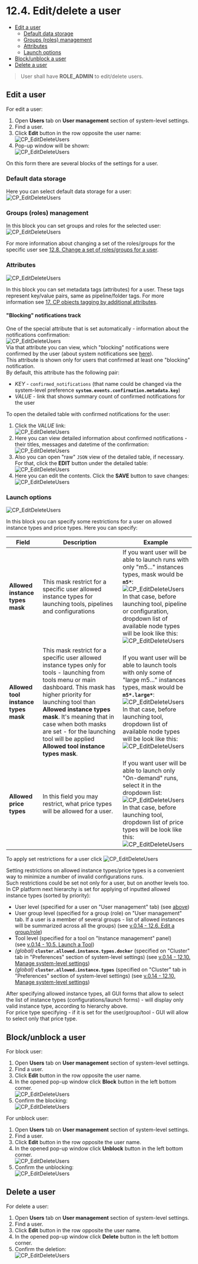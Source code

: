 # 12.4. Edit/delete a user

- [Edit a user](#edit-a-user)
    - [Default data storage](#default-data-storage)
    - [Groups (roles) management](#groups-roles-management)
    - [Attributes](#attributes)
    - [Launch options](#launch-options)
- [Block/unblock a user](#blockunblock-a-user)
- [Delete a user](#delete-a-user)

> User shall have **ROLE\_ADMIN** to edit/delete users.

## Edit a user

For edit a user:

1. Open **Users** tab on **User management** section of system-level settings.
2. Find a user.
3. Click **Edit** button in the row opposite the user name:  
    ![CP_EditDeleteUsers](attachments/EditDeleteUsers_01.png)
4. Pop-up window will be shown:  
    ![CP_EditDeleteUsers](attachments/EditDeleteUsers_02.png)

On this form there are several blocks of the settings for a user.

### Default data storage

Here you can select default data storage for a user:  
![CP_EditDeleteUsers](attachments/EditDeleteUsers_03.png)

### Groups (roles) management

In this block you can set groups and roles for the selected user:  
![CP_EditDeleteUsers](attachments/EditDeleteUsers_04.png)

For more information about changing a set of the roles/groups for the specific user see [12.8. Change a set of roles/groups for a user](12.8._Change_a_set_of_roles_groups_for_a_user.md#change-a-set-of-roles-and-groups-to-a-selected-user).

### Attributes

![CP_EditDeleteUsers](attachments/EditDeleteUsers_05.png)

In this block you can set metadata tags (attributes) for a user. These tags represent key/value pairs, same as pipeline/folder tags. For more information see [17. CP objects tagging by additional attributes](../17_Tagging_by_attributes/17._CP_objects_tagging_by_additional_attributes.md).

#### "Blocking" notifications track

One of the special attribute that is set automatically - information about the notifications confirmation:  
    ![CP_EditDeleteUsers](attachments/EditDeleteUsers_15.png)  
Via that attribute you can view, which "blocking" notifications were confirmed by the user (about system notifications see [here](12._Manage_Settings.md#system-events)).  
This attribute is shown only for users that confirmed at least one "blocking" notification.  
By default, this attribute has the following pair:

- _KEY_ - `confirmed_notifications` (that name could be changed via the system-level preference **`system.events.confirmation.metadata.key`**)
- _VALUE_ - link that shows summary count of confirmed notifications for the user

To open the detailed table with confirmed notifications for the user:

1. Click the _VALUE_ link:  
    ![CP_EditDeleteUsers](attachments/EditDeleteUsers_16.png)  
2. Here you can view detailed information about confirmed notifications - their titles, messages and datetime of the confirmation:  
    ![CP_EditDeleteUsers](attachments/EditDeleteUsers_17.png)  
3. Also you can open "raw" `JSON` view of the detailed table, if necessary. For that, click the **EDIT** button under the detailed table:  
    ![CP_EditDeleteUsers](attachments/EditDeleteUsers_18.png)  
4. Here you can edit the contents. Click the **SAVE** button to save changes:  
    ![CP_EditDeleteUsers](attachments/EditDeleteUsers_19.png)  

### Launch options

![CP_EditDeleteUsers](attachments/EditDeleteUsers_06.png)

In this block you can specify some restrictions for a user on allowed instance types and price types.
Here you can specify:

| Field | Description | Example |
|---|---|---|
| **Allowed instance types mask** | This mask restrict for a specific user allowed instance types for launching tools, pipelines and configurations | If you want user will be able to launch runs with only "m5..." instances types, mask would be **`m5*`**:<br />![CP_EditDeleteUsers](attachments/EditDeleteUsers_07.png)<br />In that case, before launching tool, pipeline or configuration, dropdown list of available node types will be look like this:<br />![CP_EditDeleteUsers](attachments/EditDeleteUsers_08.png) |
| **Allowed tool instance types mask** | This mask restrict for a specific user allowed instance types only for tools - launching from tools menu or main dashboard. This mask has higher priority for launching tool than **Allowed instance types mask**. It's meaning that in case when both masks are set - for the launching tool will be applied **Allowed tool instance types mask**. | If you want user will be able to launch tools with only some of "large m5..." instances types, mask would be **`m5*.large*`**:<br />![CP_EditDeleteUsers](attachments/EditDeleteUsers_09.png)<br />In that case, before launching tool, dropdown list of available node types will be look like this:<br />![CP_EditDeleteUsers](attachments/EditDeleteUsers_10.png) |
| **Allowed price types** | In this field you may restrict, what price types will be allowed for a user. | If you want user will be able to launch only "On-demand" runs, select it in the dropdown list:<br />![CP_EditDeleteUsers](attachments/EditDeleteUsers_11.png)<br />In that case, before launching tool, dropdown list of price types will be look like this:<br />![CP_EditDeleteUsers](attachments/EditDeleteUsers_12.png) |

To apply set restrictions for a user click ![CP_EditDeleteUsers](attachments/EditDeleteUsers_13.png)

Setting restrictions on allowed instance types/price types is a convenient way to minimize a number of invalid configurations runs.  
Such restrictions could be set not only for a user, but on another levels too.  
In CP platform next hierarchy is set for applying of inputted allowed instance types (sorted by priority):

- User level (specified for a user on "User management" tab) (see [above](#launch-options))
- User group level (specified for a group (role) on "User management" tab. If a user is a member of several groups - list of allowed instances will be summarized across all the groups) (see [v.0.14 - 12.6. Edit a group/role](12.6._Edit_a_group_role.md#launch-options))
- Tool level (specified for a tool on "Instance management" panel) (see [v.0.14 - 10.5. Launch a Tool](../10_Manage_Tools/10.5._Launch_a_Tool.md#instance-management))
- _(global)_ **`cluster.allowed.instance.types.docker`** (specified on "Cluster" tab in "Preferences" section of system-level settings) (see [v.0.14 - 12.10. Manage system-level settings](12.10._Manage_system-level_settings.md#cluster))
- _(global)_ **`cluster.allowed.instance.types`** (specified on "Cluster" tab in "Preferences" section of system-level settings) (see [v.0.14 - 12.10. Manage system-level settings](12.10._Manage_system-level_settings.md#cluster))

After specifying allowed instance types, all GUI forms that allow to select the list of instance types (configurations/launch forms) - will display only valid instance type, according to hierarchy above.  
For price type specifying - if it is set for the user/group/tool - GUI will allow to select only that price type.

## Block/unblock a user

For block user:

1. Open **Users** tab on **User management** section of system-level settings.
2. Find a user.
3. Click **Edit** button in the row opposite the user name.
4. In the opened pop-up window click **Block** button in the left bottom corner.  
![CP_EditDeleteUsers](attachments/BlockUnblockUsers_3.png)
5. Confirm the blocking:  
![CP_EditDeleteUsers](attachments/BlockUnblockUsers_1.png)

For unblock user:

1. Open **Users** tab on **User management** section of system-level settings.
2. Find a user.
3. Click **Edit** button in the row opposite the user name.
4. In the opened pop-up window click **Unblock** button in the left bottom corner.  
![CP_EditDeleteUsers](attachments/BlockUnblockUsers_4.png)
5. Confirm the unblocking:  
![CP_EditDeleteUsers](attachments/BlockUnblockUsers_2.png)

## Delete a user

For delete a user:

1. Open **Users** tab on **User management** section of system-level settings.
2. Find a user.
3. Click **Edit** button in the row opposite the user name.
4. In the opened pop-up window click **Delete** button in the left bottom corner.
5. Confirm the deletion:  
![CP_EditDeleteUsers](attachments/EditDeleteUsers_14.png)
